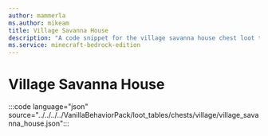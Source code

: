 ```yaml
---
author: mammerla
ms.author: mikeam
title: Village Savanna House
description: "A code snippet for the village savanna house chest loot table"
ms.service: minecraft-bedrock-edition
---
```


# Village Savanna House

:::code language="json" source="../../../../VanillaBehaviorPack/loot_tables/chests/village/village_savanna_house.json":::
